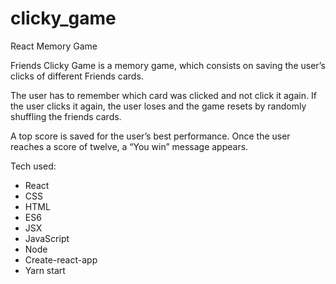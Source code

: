 # clicky_game
React Memory Game

Friends Clicky Game is a memory game, which consists on saving the user’s clicks of different Friends cards. 

The user has to remember which card was clicked and not click it again. If the user clicks it again, the user loses and the game resets by randomly shuffling the friends cards. 

A top score is saved for the user’s best performance. Once the user reaches a score of twelve, a “You win” message appears. 

Tech used:

* React
* CSS
* HTML
* ES6
* JSX
* JavaScript
* Node
* Create-react-app
* Yarn start

